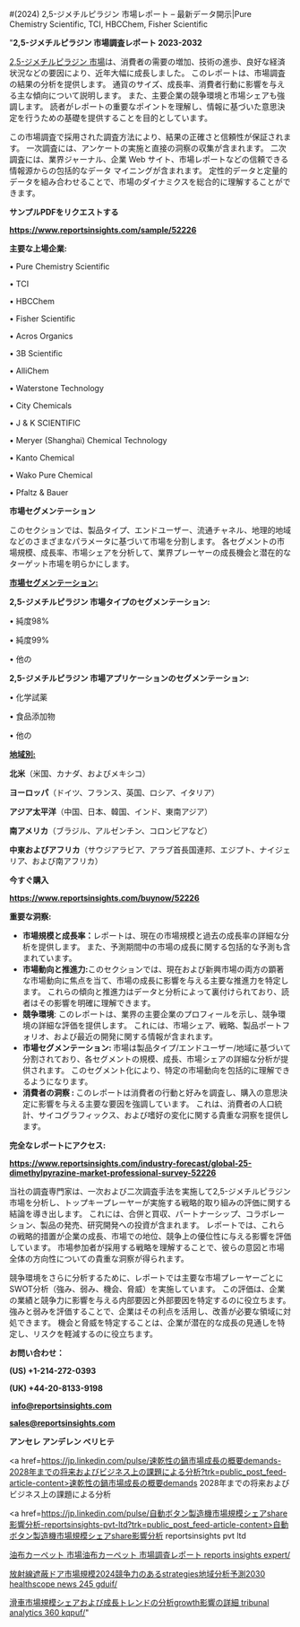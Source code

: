 #(2024) 2,5-ジメチルピラジン 市場レポート – 最新データ開示|Pure Chemistry Scientific, TCI, HBCChem, Fisher Scientific

"<strong>2,5-ジメチルピラジン 市場調査レポート 2023-2032</strong>

<a href=https://www.reportsinsights.com/sample/52226>2,5-ジメチルピラジン 市場</a>は、消費者の需要の増加、技術の進歩、良好な経済状況などの要因により、近年大幅に成長しました。 このレポートは、市場調査の結果の分析を提供します。 通貨のサイズ、成長率、消費者行動に影響を与える主な傾向について説明します。 また、主要企業の競争環境と市場シェアも強調します。 読者がレポートの重要なポイントを理解し、情報に基づいた意思決定を行うための基礎を提供することを目的としています。

この市場調査で採用された調査方法により、結果の正確さと信頼性が保証されます。 一次調査には、アンケートの実施と直接の洞察の収集が含まれます。 二次調査には、業界ジャーナル、企業 Web サイト、市場レポートなどの信頼できる情報源からの包括的なデータ マイニングが含まれます。 定性的データと定量的データを組み合わせることで、市場のダイナミクスを総合的に理解することができます。

<strong><b>サンプルPDFをリクエストする</b></strong>

<a href=https://www.reportsinsights.com/sample/52226><strong><u>https://www.reportsinsights.com/sample/52226</u></strong></a>

<strong>主要な上場企業:</strong>

• Pure Chemistry Scientific

• TCI

• HBCChem

• Fisher Scientific

• Acros Organics

• 3B Scientific

• AlliChem

• Waterstone Technology

• City Chemicals

• J & K SCIENTIFIC

• Meryer (Shanghai) Chemical Technology

• Kanto Chemical

• Wako Pure Chemical

• Pfaltz & Bauer

<strong>市場セグメンテーション</strong>

このセクションでは、製品タイプ、エンドユーザー、流通チャネル、地理的地域などのさまざまなパラメータに基づいて市場を分割します。 各セグメントの市場規模、成長率、市場シェアを分析して、業界プレーヤーの成長機会と潜在的なターゲット市場を明らかにします。

<strong><u>市場セグメンテーション</u></strong><strong><u>:</u></strong>

<strong>2,5-ジメチルピラジン 市場タイプのセグメンテーション:</strong>

• 純度98%

• 純度99%

• 他の

<strong>2,5-ジメチルピラジン 市場アプリケーションのセグメンテーション:</strong>

• 化学試薬

• 食品添加物

• 他の

<strong><u>地域別</u></strong><strong><u>:</u></strong>

<strong>北米</strong>（米国、カナダ、およびメキシコ）

<strong>ヨーロッパ</strong>（ドイツ、フランス、英国、ロシア、イタリア）

<strong>アジア太平洋</strong>（中国、日本、韓国、インド、東南アジア）

<strong>南アメリカ</strong>（ブラジル、アルゼンチン、コロンビアなど）

<strong>中東およびアフリカ</strong>（サウジアラビア、アラブ首長国連邦、エジプト、ナイジェリア、および南アフリカ）

<strong>今すぐ購入</strong>

<a href=https://www.reportsinsights.com/buynow/52226><strong><u>https://www.reportsinsights.com/buynow/52226</u></strong></a>

<strong>重要な洞察:</strong>
<ul>
  <li><strong>市場規模と成長率：</strong>レポートは、現在の市場規模と過去の成長率の詳細な分析を提供します。 また、予測期間中の市場の成長に関する包括的な予測も含まれています。</li>
  <li><strong>市場動向と推進力:</strong>このセクションでは、現在および新興市場の両方の顕著な市場動向に焦点を当て、市場の成長に影響を与える主要な推進力を特定します。 これらの傾向と推進力はデータと分析によって裏付けられており、読者はその影響を明確に理解できます。</li>
  <li><strong>競争環境</strong>: このレポートは、業界の主要企業のプロフィールを示し、競争環境の詳細な評価を提供します。 これには、市場シェア、戦略、製品ポートフォリオ、および最近の開発に関する情報が含まれます。</li>
  <li><strong>市場セグメンテーション: </strong>市場は製品タイプ/エンドユーザー/地域に基づいて分割されており、各セグメントの規模、成長、市場シェアの詳細な分析が提供されます。 このセグメント化により、特定の市場動向を包括的に理解できるようになります。</li>
  <li><strong>消費者の洞察 : </strong>このレポートは消費者の行動と好みを調査し、購入の意思決定に影響を与える主要な要因を強調しています。 これは、消費者の人口統計、サイコグラフィックス、および嗜好の変化に関する貴重な洞察を提供します。</li>
</ul>
<strong>完全なレポートにアクセス:</strong>

<a href=https://www.reportsinsights.com/industry-forecast/global-25-dimethylpyrazine-market-professional-survey-52226><strong><u><b>https://www.reportsinsights.com/industry-forecast/global-25-dimethylpyrazine-market-professional-survey-52226</b></u></strong></a>

当社の調査専門家は、一次および二次調査手法を実施して2,5-ジメチルピラジン市場を分析し、トップキープレーヤーが実施する戦略的取り組みの評価に関する結論を導き出します。 これには、合併と買収、パートナーシップ、コラボレーション、製品の発売、研究開発への投資が含まれます。 レポートでは、これらの戦略的措置が企業の成長、市場での地位、競争上の優位性に与える影響を評価しています。 市場参加者が採用する戦略を理解することで、彼らの意図と市場全体の方向性についての貴重な洞察が得られます。

競争環境をさらに分析するために、レポートでは主要な市場プレーヤーごとにSWOT分析（強み、弱み、機会、脅威）を実施しています。 この評価は、企業の業績と競争力に影響を与える内部要因と外部要因を特定するのに役立ちます。 強みと弱みを評価することで、企業はその利点を活用し、改善が必要な領域に対処できます。 機会と脅威を特定することは、企業が潜在的な成長の見通しを特定し、リスクを軽減するのに役立ちます。

<strong>お問い合わせ：</strong>

<strong>(US) +1-214-272-0393</strong>

<strong>(UK) +44-20-8133-9198</strong>

<strong> </strong><a href=info@reportsinsights.com><strong><u>info@reportsinsights.com</u></strong></a>

<a href=sales@reportsinsights.com><strong><u>sales@reportsinsights.com</u></strong></a>

<strong>アンセレ アンデレン ベリヒテ</strong>

<a href=https://jp.linkedin.com/pulse/速乾性の鍋市場成長の概要demands-2028年までの将来およびビジネス上の課題による分析?trk=public_post_feed-article-content>速乾性の鍋市場成長の概要demands 2028年までの将来およびビジネス上の課題による分析</a>

<a href=https://jp.linkedin.com/pulse/自動ボタン製造機市場規模シェアshare影響分析-reportsinsights-pvt-ltd?trk=public_post_feed-article-content>自動ボタン製造機市場規模シェアshare影響分析 reportsinsights pvt ltd</a>

<a href=https://www.linkedin.com/pulse/油布カーペット-市場油布カーペット-市場調査レポート-reports-insights-expert/>油布カーペット 市場油布カーペット 市場調査レポート reports insights expert/</a>

<a href=https://www.linkedin.com/pulse/放射線遮蔽ドア市場規模2024競争力のあるstrategies地域分析予測2030-healthscope-news-245-gduif/>放射線遮蔽ドア市場規模2024競争力のあるstrategies地域分析予測2030 healthscope news 245 gduif/</a>

<a href=https://www.linkedin.com/pulse/滑車市場規模シェアおよび成長トレンドの分析growth影響の詳細-tribunal-analytics-360-kqpuf/>滑車市場規模シェアおよび成長トレンドの分析growth影響の詳細 tribunal analytics 360 kqpuf/</a>"
